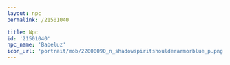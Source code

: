 ```yaml
---
layout: npc
permalink: /21501040

title: Npc
id: '21501040'
npc_name: 'Babeluz'
icon_url: 'portrait/mob/22000090_n_shadowspiritshoulderarmorblue_p.png'
---
```

